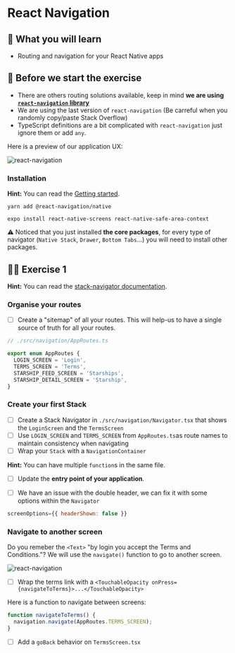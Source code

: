 # React Navigation

## 📡 What you will learn

- Routing and navigation for your React Native apps

## 👾 Before we start the exercise

- There are others routing solutions available, keep in mind **we are using [`react-navigation` library](https://reactnavigation.org/)**
- We are using the last version of `react-navigation` (Be carreful when you randomly copy/paste Stack Overflow)
- TypeScript definitions are a bit complicated with `react-navigation` just ignore them or add `any`.

Here is a preview of our application UX:

![react-navigation](https://raw.githubusercontent.com/flexbox/react-native-workshop/main/challenges/react-navigation/react-navigation.png)

### Installation

**Hint:** You can read the [Getting started](https://reactnavigation.org/docs/getting-started).

```console
yarn add @react-navigation/native
```

```console
expo install react-native-screens react-native-safe-area-context
```

⚠️ Noticed that you just installed **the core packages**, for every type of navigator (`Native Stack`, `Drawer`, `Bottom Tabs`…) you will need to install other packages.

## 👨‍🚀 Exercise 1

**Hint:** You can read the [stack-navigator documentation](https://reactnavigation.org/docs/hello-react-navigation).

### Organise your routes

- [ ] Create a "sitemap" of all your routes. This will help-us to have a single source of truth for all your routes.

```javascript
// ./src/navigation/AppRoutes.ts

export enum AppRoutes {
  LOGIN_SCREEN = 'Login',
  TERMS_SCREEN = 'Terms',
  STARSHIP_FEED_SCREEN = 'Starships',
  STARSHIP_DETAIL_SCREEN = 'Starship',
}
```

### Create your first Stack

- [ ] Create a Stack Navigator in `./src/navigation/Navigator.tsx` that shows the `LoginScreen` and the `TermsScreen`
- [ ] Use `LOGIN_SCREEN` and `TERMS_SCREEN` from `AppRoutes.ts`as route names to maintain consistency when navigating
- [ ] Wrap your `Stack` with a `NavigationContainer`

**Hint:** You can have multiple `function`s in the same file.

- [ ] Update the **entry point of your application**.

- [ ] We have an issue with the double header, we can fix it with some options within the `Navigator`

```javascript
screenOptions={{ headerShown: false }}
```

### Navigate to another screen

Do you remeber the `<Text>` "by login you accept the Terms and Conditions."? We will use the `navigate()` function to go to another screen.

![react-navigation](https://raw.githubusercontent.com/flexbox/react-native-workshop/main/challenges/react-navigation/react-navigation-focus.png)

- [ ] Wrap the terms link with a `<TouchableOpacity onPress={navigateToTerms}>...</TouchableOpacity>`

Here is a function to navigate between screens:

```javascript
function navigateToTerms() {
  navigation.navigate(AppRoutes.TERMS_SCREEN);
}
```

- [ ] Add a `goBack` behavior on `TermsScreen.tsx`
